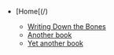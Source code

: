 - [Home[(/)

  - [Writing Down the Bones](text-0001.md)
  - [Another book](text-0002.md)
  - [Yet another book](text-0003.md)

